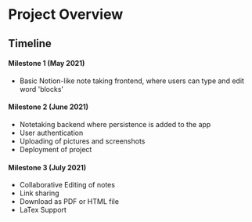 # Project Overview

## Timeline
#### Milestone 1 (May 2021)
* Basic Notion-like note taking frontend, where users can type and edit word 'blocks'

#### Milestone 2 (June 2021)
* Notetaking backend where persistence is added to the app
* User authentication
* Uploading of pictures and screenshots
* Deployment of project

#### Milestone 3 (July 2021)
* Collaborative Editing of notes
* Link sharing
* Download as PDF or HTML file
* LaTex Support